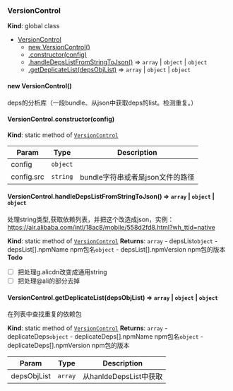 
<a name="VersionControl"></a>

### VersionControl
**Kind**: global class

* [VersionControl](#VersionControl)
    * [new VersionControl()](#new_VersionControl_new)
    * [.constructor(config)](#VersionControl.constructor)
    * [.handleDepsListFromStringToJson()](#VersionControl.handleDepsListFromStringToJson) ⇒ <code>array</code> \| <code>object</code> \| <code>object</code>
    * [.getDeplicateList(depsObjList)](#VersionControl.getDeplicateList) ⇒ <code>array</code> \| <code>object</code> \| <code>object</code>

<a name="new_VersionControl_new"></a>

#### new VersionControl()
deps的分析库（一段bundle、从json中获取deps的list。检测重复。）

<a name="VersionControl.constructor"></a>

#### VersionControl.constructor(config)
**Kind**: static method of [<code>VersionControl</code>](#VersionControl)

| Param | Type | Description |
| --- | --- | --- |
| config | <code>object</code> |  |
| config.src | <code>string</code> | bundle字符串或者是json文件的路径 |

<a name="VersionControl.handleDepsListFromStringToJson"></a>

#### VersionControl.handleDepsListFromStringToJson() ⇒ <code>array</code> \| <code>object</code> \| <code>object</code>
处理string类型,获取依赖列表，并把这个改造成json，实例：https://air.alibaba.com/intl/18ac8/mobile/558d2fd8.html?wh_ttid=native

**Kind**: static method of [<code>VersionControl</code>](#VersionControl)
**Returns**: <code>array</code> - depsList<code>object</code> - depsList[].npmName npm包名<code>object</code> - depsList[].npmVersion npm包的版本
**Todo**

- [ ] 把处理g.alicdn改变成通用string
- [ ] 把处理@ali的部分去掉

<a name="VersionControl.getDeplicateList"></a>

#### VersionControl.getDeplicateList(depsObjList) ⇒ <code>array</code> \| <code>object</code> \| <code>object</code>
在列表中查找重复的依赖包

**Kind**: static method of [<code>VersionControl</code>](#VersionControl)
**Returns**: <code>array</code> - deplicateDeps<code>object</code> - deplicateDeps[].npmName npm包名<code>object</code> - deplicateDeps[].npmVersion npm包的版本

| Param | Type | Description |
| --- | --- | --- |
| depsObjList | <code>array</code> | 从hanldeDepsList中获取 |